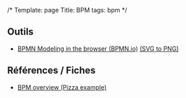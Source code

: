 /*
Template: page
Title: BPM
tags: bpm
*/

## Outils
 * [BPMN Modeling in the browser (BPMN.io)](http://demo.bpmn.io/) [(SVG to PNG)](https://runemadsen.com/svg-converter/)

## Références / Fiches

* [BPM overview (Pizza example)](http://camunda.org/bpmn/reference/)
